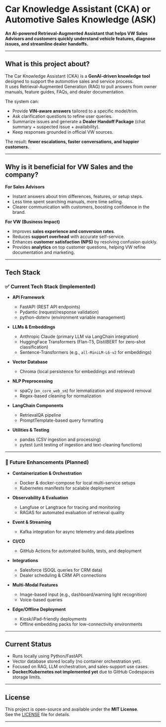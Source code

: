 # Car Knowledge Assistant (CKA) or Automotive Sales Knowledge (ASK)

**An AI-powered Retrieval-Augmented Assistant that helps VW Sales Advisors and customers quickly understand vehicle features, diagnose issues, and streamline dealer handoffs.**

---

## What is this project about?

The Car Knowledge Assistant (CKA) is a **GenAI-driven knowledge tool** designed to support the automotive sales and service process.  
It uses Retrieval-Augmented Generation (RAG) to pull answers from owner manuals, feature guides, FAQs, and dealer documentation.  

The system can:
- Provide **VIN-aware answers** tailored to a specific model/trim.
- Ask clarification questions to refine user queries.
- Summarize issues and generate a **Dealer Handoff Package** (chat summary + suspected issue + availability).
- Keep responses grounded in official VW sources.

The result: **fewer escalations, faster conversations, and happier customers.**

---

## Why is it beneficial for VW Sales and the company?

**For Sales Advisors**
- Instant answers about trim differences, features, or setup steps.
- Less time spent searching manuals, more time selling.
- Clearer communication with customers, boosting confidence in the brand.

**For VW (Business Impact)**
- Improves **sales experience and conversion rates**.
- Reduces **support overhead** with accurate self-service.
- Enhances **customer satisfaction (NPS)** by resolving confusion quickly.
- Provides **analytics** on top customer questions, helping VW refine documentation and marketing.

---

## Tech Stack

### ✅ Current Tech Stack (Implemented)

- **API Framework**
  - FastAPI (REST API endpoints)
  - Pydantic (request/response validation)
  - python-dotenv (environment variable management)

- **LLMs & Embeddings**
  - Anthropic Claude (primary LLM via LangChain integration)
  - HuggingFace Transformers (Flan-T5, DistilBERT for zero-shot classification)
  - Sentence-Transformers (e.g., `all-MiniLM-L6-v2` for embeddings)

- **Vector Database**
  - Chroma (local persistence for embeddings and retrieval)

- **NLP Preprocessing**
  - spaCy (`en_core_web_sm`) for lemmatization and stopword removal
  - Regex-based cleaning for normalization

- **LangChain Components**
  - RetrievalQA pipeline
  - PromptTemplate-based query formatting

- **Utilities & Testing**
  - pandas (CSV ingestion and processing)
  - pytest (unit testing of ingestion and text-cleaning functions)

---

### 🚀 Future Enhancements (Planned)

- **Containerization & Orchestration**
  - Docker & docker-compose for local multi-service setups
  - Kubernetes manifests for scalable deployment

- **Observability & Evaluation**
  - Langfuse or Langtrace for tracing and monitoring
  - RAGAS for automated evaluation of retrieval quality

- **Event & Streaming**
  - Kafka integration for async telemetry and data pipelines

- **CI/CD**
  - GitHub Actions for automated builds, tests, and deployment

- **Integrations**
  - Salesforce (SOQL queries for CRM data)
  - Dealer scheduling & CRM API connections

- **Multi-Modal Features**
  - Image-based input (e.g., dashboard/warning light recognition)
  - Voice-based queries

- **Edge/Offline Deployment**
  - Kiosk/iPad-friendly deployments
  - Offline embedding packs for low-connectivity environments

---

## Current Status

- Runs locally using Python/FastAPI.  
- Vector database stored locally (no container orchestration yet).  
- Focused on RAG, LLM orchestration, and sales-support use cases.  
- **Docker/Kubernetes not implemented yet** due to GitHub Codespaces storage limits.  

---

## License

This project is open-source and available under the **MIT License**.  
See the [LICENSE](./LICENSE) file for details.

---
